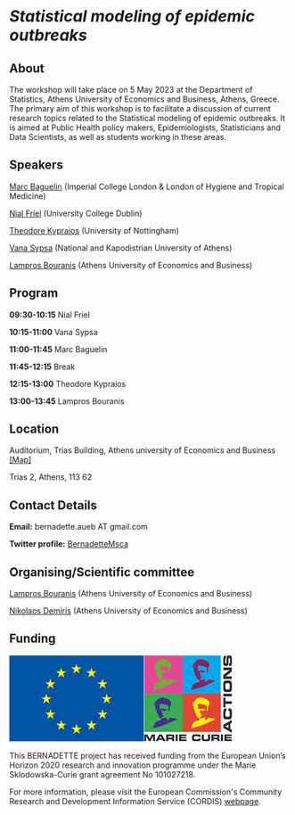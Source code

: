 # _Statistical modeling of epidemic outbreaks_

## About

The workshop will take place on 5 May 2023 at the Department of Statistics, Athens University of Economics and Business, Athens, Greece. The primary aim of this workshop is to facilitate a discussion of current research topics related to the Statistical modeling of epidemic outbreaks. It is aimed at Public Health policy makers, Epidemiologists, Statisticians and Data Scientists, as well as students working in these areas.

## Speakers

[Marc Baguelin](https://www.imperial.ac.uk/people/m.baguelin) (Imperial College London & London of Hygiene and Tropical Medicine)

[Nial Friel](https://maths.ucd.ie/~nial/) (University College Dublin)

[Theodore Kypraios](https://www.maths.nottingham.ac.uk/plp/pmztk/) (University of Nottingham)

[Vana Sypsa](http://scholar.uoa.gr/vsipsa/home) (National and Kapodistrian University of Athens)

[Lampros Bouranis](https://lamprosbouranis.github.io/) (Athens University of Economics and Business)

## Program

**09:30-10:15** Nial Friel

**10:15-11:00** Vana Sypsa

**11:00-11:45** Marc Baguelin

**11:45-12:15** Break

**12:15-13:00** Theodore Kypraios

**13:00-13:45** Lampros Bouranis

## Location

Auditorium, Trias Building, Athens university of Economics and Business [[Map]](https://www.google.com/maps/place/Athens+University+of+Economics+and+Business+-+Troias+Building/@37.9961245,23.7354101,18z/data=!4m6!3m5!1s0x14a1a2cbc98ba509:0x428f0476b1f81001!8m2!3d37.9958062!4d23.7361203!16s%2Fg%2F11gbxbsvxb)

Trias 2, Athens, 113 62

## Contact Details

**Email:** bernadette.aueb AT gmail.com

**Twitter profile:** [BernadetteMsca](https://twitter.com/BernadetteMsca)

## Organising/Scientific committee

[Lampros Bouranis](https://lamprosbouranis.github.io/) (Athens University of Economics and Business)

[Nikolaos Demiris](https://www2.aueb.gr/users/nikos/) (Athens University of Economics and Business)

## Funding
![EU emblem](/images/EU_logo_MSCA.png)

This BERNADETTE project has received funding from the European Union’s Horizon 2020 research and innovation programme under the Marie Sklodowska-Curie grant agreement No 101027218.

For more information, please visit the European Commission's Community Research and Development Information Service (CORDIS) [webpage](https://cordis.europa.eu/project/id/101027218).

